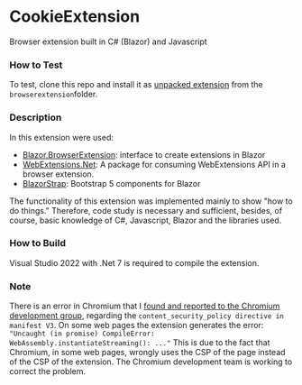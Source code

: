 # CookieExtension

Browser extension built in C# (Blazor) and Javascript

### How to Test

To test, clone this repo and install it as <u>unpacked extension</u> from the `browserextension`folder.

### Description

In this extension were used:  

- [Blazor.BrowserExtension](https://github.com/mingyaulee/Blazor.BrowserExtension): interface to create extensions in Blazor
- [WebExtensions.Net](https://github.com/mingyaulee/WebExtensions.Net): A package for consuming WebExtensions API in a browser extension.
- [BlazorStrap](https://blazorstrap.io): Bootstrap 5 components for Blazor

The functionality of this extension was implemented mainly to show "how to do things." Therefore, code study is necessary and sufficient, besides, of course, basic knowledge of C#, Javascript, Blazor and the libraries used.

### How to Build

Visual Studio 2022 with .Net 7 is required to compile the extension.



### Note

There is an error in Chromium that I [found and reported to the Chromium development group](https://bugs.chromium.org/p/chromium/issues/detail?id=1385796), regarding the `content_security_policy directive in manifest V3`. On some web pages the extension generates the error:
 `"Uncaught (in promise) CompileError: WebAssembly.instantiateStreaming(): ..."`
This is due to the fact that Chromium, in some web pages, wrongly uses the CSP of the page instead of the CSP of the extension. The Chromium development team is working to correct the problem.
